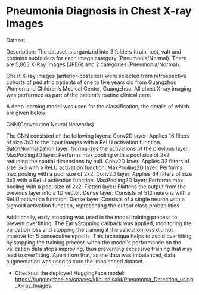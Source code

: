 # Pneumonia Diagnosis in Chest X-ray Images
Dataset

Description: The dataset is organized into 3 folders (train, test, val) and contains subfolders for each image category (Pneumonia/Normal). There are 5,863 X-Ray images (JPEG) and 2 categories (Pneumonia/Normal).

Chest X-ray images (anterior-posterior) were selected from retrospective cohorts of pediatric patients of one to five years old from Guangzhou Women and Children’s Medical Center, Guangzhou. All chest X-ray imaging was performed as part of the patient’s routine clinical care.

A deep learning model was used for the classification, the details of which are given below:

CNN(Convolution Neural Networks)

The CNN consisted of the following layers:
Conv2D layer: Applies 16 filters of size 3x3 to the input images with a ReLU activation function.
BatchNormalization layer: Normalizes the activations of the previous layer.
MaxPooling2D layer: Performs max pooling with a pool size of 2x2, reducing the spatial dimensions by half.
Conv2D layer: Applies 32 filters of size 3x3 with a ReLU activation function.
MaxPooling2D layer: Performs max pooling with a pool size of 2x2.
Conv2D layer: Applies 64 filters of size 3x3 with a ReLU activation function.
MaxPooling2D layer: Performs max pooling with a pool size of 2x2.
Flatten layer: Flattens the output from the previous layer into a 1D vector.
Dense layer: Consists of 512 neurons with a ReLU activation function.
Dense layer: Consists of a single neuron with a sigmoid activation function, representing the output class probabilities.

Additionally, early stopping was used in the model training process to prevent overfitting. The EarlyStopping callback was applied, monitoring the validation loss and stopping the training if the validation loss did not improve for 5 consecutive epochs. This technique helps to avoid overfitting by stopping the training process when the model's performance on the validation data stops improving, thus preventing excessive training that may lead to overfitting. Apart from that, as the data was imbalanced, data augmentation was used to cure the imbalanced dataset.

- Checkout the deployed HuggingFace model: https://huggingface.co/spaces/kkhushisaid/Pneumonia_Detection_using_X-ray_Images
